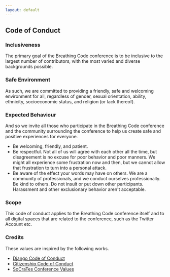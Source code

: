 ```yaml
---
layout: default
---
```


## Code of Conduct

### Inclusiveness

The primary goal of the Breathing Code conference is to be inclusive to the
largest number of contributors, with the most varied and diverse backgrounds
possible.

### Safe Environment

As such, we are committed to providing a friendly, safe and welcoming
environment for all, regardless of gender, sexual orientation, ability,
ethnicity, socioeconomic status, and religion (or lack thereof).

### Expected Behaviour

And so we invite all those who participate in the Breathing Code conference and
the community surrounding the conference to help us create safe and positive
experiences for everyone.

* Be welcoming, friendly, and patient.
* Be respectful. Not all of us will agree with each other all the time, but
  disagreement is no excuse for poor behavior and poor manners. We might all
  experience some frustration now and then, but we cannot allow that frustration
  to turn into a personal attack.
* Be aware of the effect your words may have on others. We are a community of
  professionals, and we conduct ourselves professionally. Be kind to others. Do
  not insult or put down other participants. Harassment and other exclusionary
  behavior aren't acceptable.

### Scope

This code of conduct applies to the Breathing Code conference itself and to all
digital spaces that are related to the conference, such as the Twitter Account etc.

### Credits

These values are inspired by the following works.

* [Django Code of Conduct](https://www.djangoproject.com/conduct/)
* [Citizenship Code of Conduct](http://citizencodeofconduct.org/)
* [SoCraTes Conference Values](http://www.socrates-conference.de/values.html)
